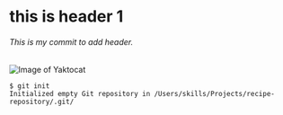 # <h1> this is header 1 </h1>



































###### This is my commit to add header.

![Image of Yaktocat](https://octodex.github.com/images/yaktocat.png)
```
$ git init
Initialized empty Git repository in /Users/skills/Projects/recipe-repository/.git/
```
